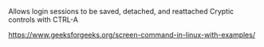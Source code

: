 Allows login sessions to be saved, detached, and reattached
Cryptic controls with CTRL-A


https://www.geeksforgeeks.org/screen-command-in-linux-with-examples/
